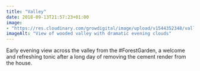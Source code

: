 ```yaml
---
title: "Valley"
date: 2018-09-13T21:57:23+01:00
image: 
- "https://res.cloudinary.com/growdigital/image/upload/v1544352348/valley-29724268707.jpg"
imageAlt: "View of wooded valley with dramatic evening clouds"
---
```


Early evening view across the valley from the #ForestGarden, a welcome and refreshing tonic after a long day of removing the cement render from the house.
